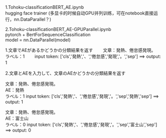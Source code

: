 1.Tohoku-classificationBERT_AE.ipynb  
hugging face trainer (多显卡的时候自动GPU并列训练，可在notebook直接运行，nn.DataParallel？) 

2.Tohoku-classificationBERT_AE-GPUParallel.ipynb  
pytorch + BertForSequenceClassification  
model = nn.DataParallel(model)  



1.文章でAEがあるかどうかの分類結果を返す　　
文章：発熱、倦怠感発現。　　
ラベル：1　　
input token: ['cls','発熱','、','倦怠感','発現','。','sep'] ==> output: 1   　

2.文章とAEを入力して、文章のAEかどうかの分類結果を返す

文章：発熱、倦怠感発現。	
AE：発熱       
ラベル：1
input token: ['cls','発熱','、','倦怠感','発現','。','sep','発熱','sep'] ==> output: 1   

文章：発熱、倦怠感発現。	
AE：富士山       
ラベル：0
input token: ['cls','発熱','、','倦怠感','発現','。','sep','富士山','sep'] ==> output: 0   
